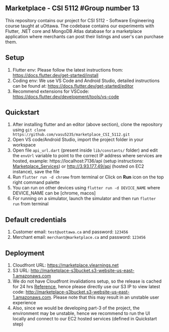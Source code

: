 ## Marketplace - CSI 5112 #Group number 13
This repository contains our project for CSI 5112 - Software Engineering course taught at uOttawa. The codebase contains our experiments with Flutter, .NET core and MongoDB Atlas database for a marketplace application where merchants can post their listings and user's can purchase them.

## Setup

1. Flutter env: Please follow the latest instructions from: https://docs.flutter.dev/get-started/install
2. Coding env: We use VS Code and Android Studio, detailed instructions can be found at: https://docs.flutter.dev/get-started/editor
3. Recommend extensions for VSCode: https://docs.flutter.dev/development/tools/vs-code

## Quickstart

1. After installing flutter and an editor (above section), clone the repository using `git clone https://github.com/vasu5235/marketplace_CSI_5112.git`
2. Open VS code/Android Studio, import the project folder in your workspace
3. Open file `api_url.dart` (present inside `lib/constants/` folder) and edit the `envUrl` variable to point to the correct IP address where services are hosted, example: https://localhost:7136/api (setup instructions: [Marketplace_Services](https://github.com/vasu5235/marketplace_services_CSI5112)) or http://3.93.177.49/api (hosted on EC2 instance), save the file
5. Run `flutter run -d chrome` from terminal or Click on **Run** icon on the top right command palette
6. You can run on other devices using `flutter run -d DEVICE_NAME` where DEVICE_NAME can be [chrome, macos]
7. For running on a simulator, launch the simulator and then run `flutter run` from terminal

## Default credentials

1. Customer email: `test@uottawa.ca` and password: `123456`
2. Merchant email: `merchant@marketplace.ca` and password: `123456`

## Deployment

1. Cloudfront URL: https://marketplace.vlearnings.net
2. S3 URL: http://marketplace-s3bucket.s3-website-us-east-1.amazonaws.com
3. We do not have Cloudfront invalidations setup, so the release is cached for 24 hrs [Reference](https://aws.amazon.com/premiumsupport/knowledge-center/cloudfront-serving-outdated-content-s3/), hence please directly use our S3 IP to view latest code: http://marketplace-s3bucket.s3-website-us-east-1.amazonaws.com. Please note that this may result in an unstable user experience 
4. Also, since we would be developing part-3 of the project, the environment may be unstable, hence we recommend to run the UI locally and connect to our EC2 hosted services (defined in Quickstart step)
